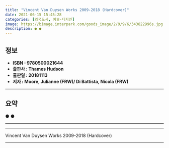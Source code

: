 ```yaml
---
title: "Vincent Van Duysen Works 2009-2018 (Hardcover)"
date: 2021-06-15 15:45:28
categories: [외국도서, 예술-디자인]
image: https://bimage.interpark.com/goods_image/2/9/9/6/343822996s.jpg
description: ● ●
---
```


## **정보**

- **ISBN : 9780500021644**
- **출판사 : Thames   Hudson**
- **출판일 : 20181113**
- **저자 : Moore, Julianne (FRW)/ Di Battista, Nicola (FRW)**

------



## **요약**

●  ●  

------



------


Vincent Van Duysen Works 2009-2018 (Hardcover) 

------


